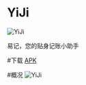 # YiJi
![YiJi](https://github.com/yylyingy/YiJi/blob/master/PNG/Screenshot_2017-02-23-14-41-37.png) 

易记，您的贴身记账小助手

#下载
[APK](https://github.com/melvin11112017/YiJi/blob/master/app-release.apk) 

#概况
![YiJi](https://github.com/melvin11112017/YiJi/blob/master/PNG/sketch_map.png) 

 
